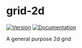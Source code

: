 # grid-2d

[![Version](https://img.shields.io/crates/v/grid_2d.svg)](https://crates.io/crates/grid_2d)
[![Documentation](https://docs.rs/grid_2d/badge.svg)](https://docs.rs/grid_2d)

A general purpose 2d grid
